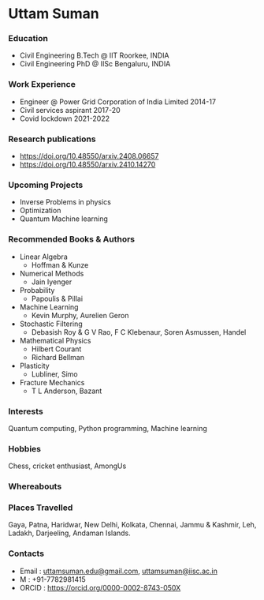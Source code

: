 # Uttam Suman

### Education
- Civil Engineering B.Tech @ IIT Roorkee, INDIA
- Civil Engineering PhD @ IISc Bengaluru, INDIA

### Work Experience
- Engineer @ Power Grid Corporation of India Limited 2014-17
- Civil services aspirant 2017-20
- Covid lockdown 2021-2022

### Research publications
- https://doi.org/10.48550/arxiv.2408.06657
- https://doi.org/10.48550/arxiv.2410.14270

### Upcoming Projects
- Inverse Problems in physics
- Optimization
- Quantum Machine learning

### Recommended Books & Authors
- Linear Algebra
  - Hoffman & Kunze
- Numerical Methods
  - Jain Iyenger
- Probability
  - Papoulis & Pillai
- Machine Learning
  - Kevin Murphy, Aurelien Geron
- Stochastic Filtering
  - Debasish Roy & G V Rao, F C Klebenaur, Soren Asmussen, Handel
- Mathematical Physics
  - Hilbert Courant
  - Richard Bellman
- Plasticity
  - Lubliner, Simo
- Fracture Mechanics
  - T L Anderson, Bazant

### Interests
Quantum computing, Python programming, Machine learning

### Hobbies
Chess, cricket enthusiast, AmongUs

### Whereabouts

### Places Travelled
Gaya, Patna, Haridwar, New Delhi, Kolkata, Chennai, Jammu & Kashmir, Leh, Ladakh, Darjeeling, Andaman Islands.

### Contacts
- Email : uttamsuman.edu@gmail.com, uttamsuman@iisc.ac.in
- M : +91-7782981415
- ORCID : https://orcid.org/0000-0002-8743-050X
